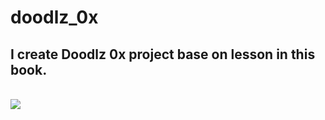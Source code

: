 # doodlz_0x
<h2>I create Doodlz 0x project base on lesson in this book.</h2><br>
<img src="https://images-na.ssl-images-amazon.com/images/I/61Jh54vtDkL._SX377_BO1,204,203,200_.jpg">
